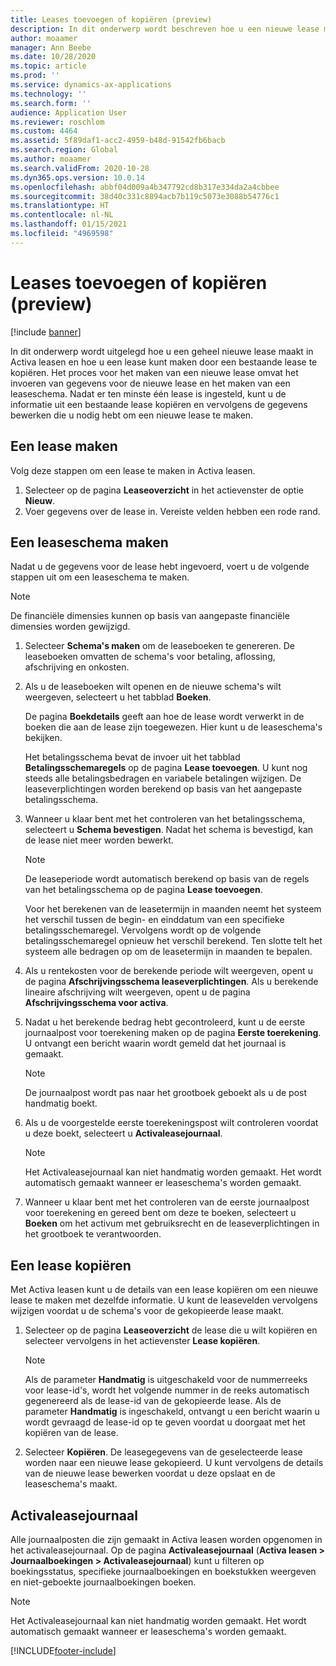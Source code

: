 ```yaml
---
title: Leases toevoegen of kopiëren (preview)
description: In dit onderwerp wordt beschreven hoe u een nieuwe lease maakt door informatie in te voeren in Activa leasen of door gegevens uit een bestaande lease te kopiëren.
author: moaamer
manager: Ann Beebe
ms.date: 10/28/2020
ms.topic: article
ms.prod: ''
ms.service: dynamics-ax-applications
ms.technology: ''
ms.search.form: ''
audience: Application User
ms.reviewer: roschlom
ms.custom: 4464
ms.assetid: 5f89daf1-acc2-4959-b48d-91542fb6bacb
ms.search.region: Global
ms.author: moaamer
ms.search.validFrom: 2020-10-28
ms.dyn365.ops.version: 10.0.14
ms.openlocfilehash: abbf04d009a4b347792cd8b317e334da2a4cbbee
ms.sourcegitcommit: 38d40c331c8894acb7b119c5073e3088b54776c1
ms.translationtype: HT
ms.contentlocale: nl-NL
ms.lasthandoff: 01/15/2021
ms.locfileid: "4969598"
---
```

# <a name="add-or-copy-leases-preview"></a>Leases toevoegen of kopiëren (preview)

[!include [banner](../includes/banner.md)]

In dit onderwerp wordt uitgelegd hoe u een geheel nieuwe lease maakt in Activa leasen en hoe u een lease kunt maken door een bestaande lease te kopiëren. Het proces voor het maken van een nieuwe lease omvat het invoeren van gegevens voor de nieuwe lease en het maken van een leaseschema. Nadat er ten minste één lease is ingesteld, kunt u de informatie uit een bestaande lease kopiëren en vervolgens de gegevens bewerken die u nodig hebt om een nieuwe lease te maken.

## <a name="create-a-lease"></a>Een lease maken

Volg deze stappen om een lease te maken in Activa leasen.

1. Selecteer op de pagina **Leaseoverzicht** in het actievenster de optie **Nieuw**.
2. Voer gegevens over de lease in. Vereiste velden hebben een rode rand.

## <a name="create-a-lease-schedule"></a>Een leaseschema maken

Nadat u de gegevens voor de lease hebt ingevoerd, voert u de volgende stappen uit om een leaseschema te maken.

> [!NOTE]
> De financiële dimensies kunnen op basis van aangepaste financiële dimensies worden gewijzigd.

1. Selecteer **Schema's maken** om de leaseboeken te genereren. De leaseboeken omvatten de schema's voor betaling, aflossing, afschrijving en onkosten.
2. Als u de leaseboeken wilt openen en de nieuwe schema's wilt weergeven, selecteert u het tabblad **Boeken**.

    De pagina **Boekdetails** geeft aan hoe de lease wordt verwerkt in de boeken die aan de lease zijn toegewezen. Hier kunt u de leaseschema's bekijken.

    Het betalingsschema bevat de invoer uit het tabblad **Betalingsschemaregels** op de pagina **Lease toevoegen**. U kunt nog steeds alle betalingsbedragen en variabele betalingen wijzigen. De leaseverplichtingen worden berekend op basis van het aangepaste betalingsschema.

4. Wanneer u klaar bent met het controleren van het betalingsschema, selecteert u **Schema bevestigen**. Nadat het schema is bevestigd, kan de lease niet meer worden bewerkt.

    > [!NOTE]
    > De leaseperiode wordt automatisch berekend op basis van de regels van het betalingsschema op de pagina **Lease toevoegen**.
    >
    > Voor het berekenen van de leasetermijn in maanden neemt het systeem het verschil tussen de begin- en einddatum van een specifieke betalingsschemaregel. Vervolgens wordt op de volgende betalingsschemaregel opnieuw het verschil berekend. Ten slotte telt het systeem alle bedragen op om de leasetermijn in maanden te bepalen.

5. Als u rentekosten voor de berekende periode wilt weergeven, opent u de pagina **Afschrijvingsschema leaseverplichtingen**. Als u berekende lineaire afschrijving wilt weergeven, opent u de pagina **Afschrijvingsschema voor activa**.
6. Nadat u het berekende bedrag hebt gecontroleerd, kunt u de eerste journaalpost voor toerekening maken op de pagina **Eerste toerekening**. U ontvangt een bericht waarin wordt gemeld dat het journaal is gemaakt.

    > [!NOTE]
    > De journaalpost wordt pas naar het grootboek geboekt als u de post handmatig boekt.

7. Als u de voorgestelde eerste toerekeningspost wilt controleren voordat u deze boekt, selecteert u **Activaleasejournaal**.

    > [!NOTE]
    > Het Activaleasejournaal kan niet handmatig worden gemaakt. Het wordt automatisch gemaakt wanneer er leaseschema's worden gemaakt.

8. Wanneer u klaar bent met het controleren van de eerste journaalpost voor toerekening en gereed bent om deze te boeken, selecteert u **Boeken** om het activum met gebruiksrecht en de leaseverplichtingen in het grootboek te verantwoorden.

## <a name="copy-a-lease"></a>Een lease kopiëren

Met Activa leasen kunt u de details van een lease kopiëren om een nieuwe lease te maken met dezelfde informatie. U kunt de leasevelden vervolgens wijzigen voordat u de schema's voor de gekopieerde lease maakt.

1. Selecteer op de pagina **Leaseoverzicht** de lease die u wilt kopiëren en selecteer vervolgens in het actievenster **Lease kopiëren**.

    > [!NOTE]
    > Als de parameter **Handmatig** is uitgeschakeld voor de nummerreeks voor lease-id's, wordt het volgende nummer in de reeks automatisch gegenereerd als de lease-id van de gekopieerde lease. Als de parameter **Handmatig** is ingeschakeld, ontvangt u een bericht waarin u wordt gevraagd de lease-id op te geven voordat u doorgaat met het kopiëren van de lease.

2. Selecteer **Kopiëren**. De leasegegevens van de geselecteerde lease worden naar een nieuwe lease gekopieerd. U kunt vervolgens de details van de nieuwe lease bewerken voordat u deze opslaat en de leaseschema's maakt.

## <a name="asset-leasing-journal"></a>Activaleasejournaal

Alle journaalposten die zijn gemaakt in Activa leasen worden opgenomen in het activaleasejournaal. Op de pagina **Activaleasejournaal** (**Activa leasen \> Journaalboekingen \> Activaleasejournaal**) kunt u filteren op boekingsstatus, specifieke journaalboekingen en boekstukken weergeven en niet-geboekte journaalboekingen boeken.

> [!NOTE]
> Het Activaleasejournaal kan niet handmatig worden gemaakt. Het wordt automatisch gemaakt wanneer er leaseschema's worden gemaakt.


[!INCLUDE[footer-include](../../includes/footer-banner.md)]